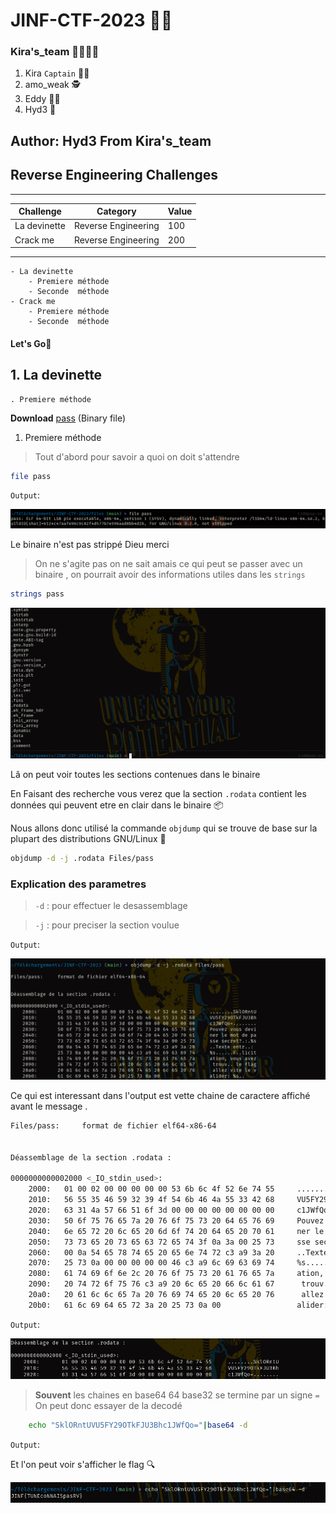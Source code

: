 # JINF-CTF-2023 👨‍💻️

### Kira's_team 👨‍👨‍👦‍👦️
1. Kira `Captain` 👨‍✈️️
2. amo_weak 🕵️
3. Eddy 👨‍🔬️
4. Hyd3 🧙️

## Author: Hyd3 From Kira's_team

## Reverse Engineering Challenges
________________________________________________________
|Challenge		|Category	    	|Value  |
| ---------------------	|  ------------------	| ----- |
| La devinette          | Reverse Engineering	|  100  |
| Crack me		| Reverse Engineering	|  200  |
---------------------------------------------------------

	- La devinette
		- Premiere méthode
		- Seconde  méthode
	- Crack me
		- Premiere méthode
		- Seconde  méthode
		
#### Let's Go🏇️

## 1. La devinette
	
	. Premiere méthode
	
**Download** [pass](../Files/pass "pass") (Binary file)

1. Premiere méthode

>Tout d'abord pour savoir a quoi on doit s'attendre

```bash
file pass
```

`Output`:


![pass](../Images/filepass.png)

Le binaire n'est pas strippé Dieu merci
>On ne s'agite pas on ne sait amais ce qui peut se passer avec un binaire , on pourrait avoir des informations utiles dans les 
`strings`


```bash
strings pass
```

![pass](../Images/header.png)

Lâ on peut voir toutes les sections contenues dans le binaire

En Faisant des recherche vous verez que la section `.rodata` contient les données qui peuvent etre en clair dans le binaire 📦️

Nous allons donc utilisé la commande `objdump` qui se trouve de base sur la plupart des distributions GNU/Linux 📀️


```bash
objdump -d -j .rodata Files/pass
```
### **Explication des parametres**

> `-d` : pour effectuer le desassemblage


> `-j` : pour preciser la section voulue

`Output`:

![pass](../Images/obj.png)



Ce qui est interessant dans l'output est vette chaine de caractere affiché avant le message .

```bash
Files/pass:     format de fichier elf64-x86-64


Déassemblage de la section .rodata :

0000000000002000 <_IO_stdin_used>:
    2000:	01 00 02 00 00 00 00 00 53 6b 6c 4f 52 6e 74 55     ........SklORntU
    2010:	56 55 35 46 59 32 39 4f 54 6b 46 4a 55 33 42 68     VU5FY29OTkFJU3Bh
    2020:	63 31 4a 57 66 51 6f 3d 00 00 00 00 00 00 00 00     c1JWfQo=........
    2030:	50 6f 75 76 65 7a 20 76 6f 75 73 20 64 65 76 69     Pouvez vous devi
    2040:	6e 65 72 20 6c 65 20 6d 6f 74 20 64 65 20 70 61     ner le mot de pa
    2050:	73 73 65 20 73 65 63 72 65 74 3f 0a 3a 00 25 73     sse secret?.:.%s
    2060:	00 0a 54 65 78 74 65 20 65 6e 74 72 c3 a9 3a 20     ..Texte entr..: 
    2070:	25 73 0a 00 00 00 00 00 46 c3 a9 6c 69 63 69 74     %s......F..licit
    2080:	61 74 69 6f 6e 2c 20 76 6f 75 73 20 61 76 65 7a     ation, vous avez
    2090:	20 74 72 6f 75 76 c3 a9 20 6c 65 20 66 6c 61 67      trouv.. le flag
    20a0:	20 61 6c 6c 65 7a 20 76 69 74 65 20 6c 65 20 76      allez vite le v
    20b0:	61 6c 69 64 65 72 3a 20 25 73 0a 00                 alider: %s..

```
`Output`:

![pass](../Images/flag.png)

> **Souvent** les chaines en base64 64 base32 se termine par un signe `=`
On peut donc essayer de la decodé


```bash
	echo "SklORntUVU5FY29OTkFJU3Bhc1JWfQo="|base64 -d
```
`Output`:

Et l'on peut voir s'afficher le flag 🔍️

![pass](../Images/obtain.png)






















































